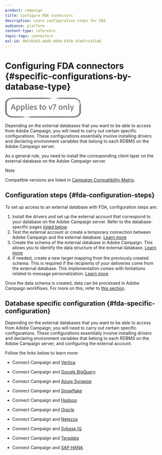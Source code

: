```yaml
---
product: campaign
title: Configure FDA connectors
description: Learn configuration steps for FDA
audience: platform
content-type: reference
topic-tags: connectors
exl-id: 0b53b165-a6d8-4604-b3f0-3fa6fce35146
---
```

# Configuring FDA connectors {#specific-configurations-by-database-type}

![](../../assets/v7-only.svg)

Depending on the external databases that you want to be able to access from Adobe Campaign, you will need to carry out certain specific configurations. These configurations essentially involve installing drivers and declaring environment variables that belong to each RDBMS on the Adobe Campaign server.

As a general rule, you need to install the corresponding client layer on the external database on the Adobe Campaign server.

>[!NOTE]
>
>Compatible versions are listed in [Campaign Compatibility Matrix](../../rn/using/compatibility-matrix.md#FederatedDataAccessFDA).
>

## Configuration steps {#fda-configuration-steps}

To set up access to an external database with FDA, configuration steps are:

1. Install the drivers and set up the external account that correspond to your database on the Adobe Campaign server. Refer to the database-specific pages [listed below](#fda-specific-configuration)
1. Test the external account or create a temporary connection between Adobe Campaign and the external database. [Learn more](../../installation/using/connecting-to-database.md)
1. Create the schema of the external database in Adobe Campaign. This allows you to identify the data structure of the external database. [Learn more](../../installation/using/creating-data-schema.md)
1. If needed, create a new target mapping from the previously created schema. This is required if the recipients of your deliveries come from the external database. This implementation comes with limitations related to message personalization. [Learn more](../../installation/using/defining-data-mapping.md)

Once the data schema is created, data can be processed in Adobe Campaign workflows. For more on this, refer to [this section](../../../common/workflow/using/accessing-an-external-database--fda-.md).

## Database specific configuration {#fda-specific-configuration}

Depending on the external databases that you want to be able to access from Adobe Campaign, you will need to carry out certain specific configurations. These configurations essentially involve installing drivers and declaring environment variables that belong to each RDBMS on the Adobe Campaign server, and configuring the external account.

Follow the links below to learn more:

* Connect Campaign and [Vertica](../../installation/using/configure-fda-vertica.md)

* Connect Campaign and [Google BigQuery](../../installation/using/configure-fda-google-big-query.md)

* Connect Campaign and [Azure Synapse](../../installation/using/configure-fda-synapse.md)

* Connect Campaign and [Snowflake](../../installation/using/configure-fda-snowflake.md)

* Connect Campaign and [Hadoop](../../installation/using/configure-fda-hadoop.md)

* Connect Campaign and [Oracle](../../installation/using/configure-fda-oracle.md)

* Connect Campaign and [Netezza](../../installation/using/configure-fda-netezza.md)

* Connect Campaign and [Sybase IQ](../../installation/using/configure-fda-sybase.md)

* Connect Campaign and [Teradata](../../installation/using/configure-fda-teradata.md)

* Connect Campaign and [SAP HANA](../../installation/using/configure-fda-sap-hana.md)
